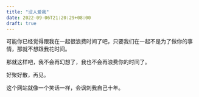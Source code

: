 ```yaml
---
title: "没人爱我"
date: 2022-09-06T21:20:29+08:00
draft: true
---
```


可能你已经觉得跟我在一起很浪费时间了吧，只要我们在一起不是为了做你的事情，那就不想跟我花时间。

那就这样吧，我不会再幻想了，我也不会再浪费你的时间了。

好聚好散，再见。

这个网站就像一个笑话一样，会讽刺我自己十年。
